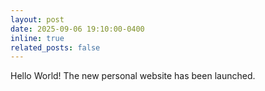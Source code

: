 ```yaml
---
layout: post
date: 2025-09-06 19:10:00-0400
inline: true
related_posts: false
---
```


Hello World! The new personal website has been launched.
